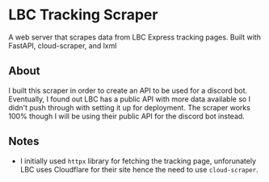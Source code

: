 # LBC Tracking Scraper

A web server that scrapes data from LBC Express tracking pages. Built with FastAPI, cloud-scraper, and lxml

## About

I built this scraper in order to create an API to be used for a discord bot. Eventually, I found out LBC has a public API with more data available so I didn't push through with setting it up for deployment. The scraper works 100% though I will be using their public API for the discord bot instead.

## Notes

- I initially used `httpx` library for fetching the tracking page, unforunately LBC uses Cloudflare for their site hence the need to use `cloud-scraper`.
